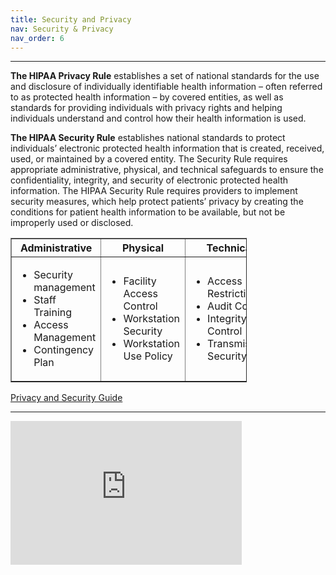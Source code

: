```yaml
---
title: Security and Privacy
nav: Security & Privacy
nav_order: 6
---
```


------------------

<p><b>The HIPAA Privacy Rule</b> establishes a set of national standards for the use and disclosure of individually identifiable
health information – often referred to as protected health information – by covered entities, as well as standards for
providing individuals with privacy rights and helping individuals understand and control how their health information is
used.</p>

<p><b>The HIPAA Security Rule</b> establishes national standards to protect individuals’ electronic protected health information
that is created, received, used, or maintained by a covered entity. The Security Rule requires appropriate administrative,
physical, and technical safeguards to ensure the confidentiality, integrity, and security of electronic protected health
information. The HIPAA Security Rule requires providers to implement security measures, which help protect patients’
privacy by creating the conditions for patient health information to be available, but not be improperly used or disclosed.</p>

<table style="width:75%" border="1px solid black">
  <tr>
    <th>Administrative</th>
    <th>Physical</th>
    <th>Technical</th>
  </tr>
  <tr>
    <td><ul>
        <li>Security management</li>
        <li>Staff Training</li>
        <li>Access Management</li>
        <li>Contingency Plan</li>
    </ul></td>
    <td><ul>
        <li>Facility Access Control</li>
        <li>Workstation Security</li>
        <li>Workstation Use Policy</li>
    </ul></td>
    <td><ul>
        <li>Access Restrictions</li>
        <li>Audit Control</li>
        <li>Integrity Control</li>
        <li>Transmission Security</li>
    </ul></td>
  </tr>
</table>

[Privacy and Security Guide](resources/privacy-and-security-guide-chapter-4-1.pdf)
<hr />

<iframe src='https://players.brightcove.net/1824526989001/default_default/index.html?videoId=6070188667001' width="370" height="230" allowfullscreen frameborder=0></iframe>


<!--
{% include video-embed.html youtubeid="EyqwUFJKZo0" caption="medical device security" width=50 float="left" %}  
-->
